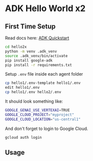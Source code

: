 # ADK Hello World x2

## First Time Setup

Read docs here: [ADK Quickstart](https://google.github.io/adk-docs/get-started/quickstart/#env)

```sh
cd hello2x
python -m venv .adk_venv
source .adk_venv/bin/activate
pip install google-adk
pip install -r requirements.txt
```

Setup `.env` file inside each agent folder

```sh
cp hello1/.env-template hello1/.env
edit hello1/.env
cp hello1/.env hello2/.env
```

It should look something like:

```bash
GOOGLE_GENAI_USE_VERTEXAI=TRUE
GOOGLE_CLOUD_PROJECT="myproject"
GOOGLE_CLOUD_LOCATION="us-central1"
```

And don't forget to login to Google Cloud.

```bash
gcloud auth login
```

## Usage


